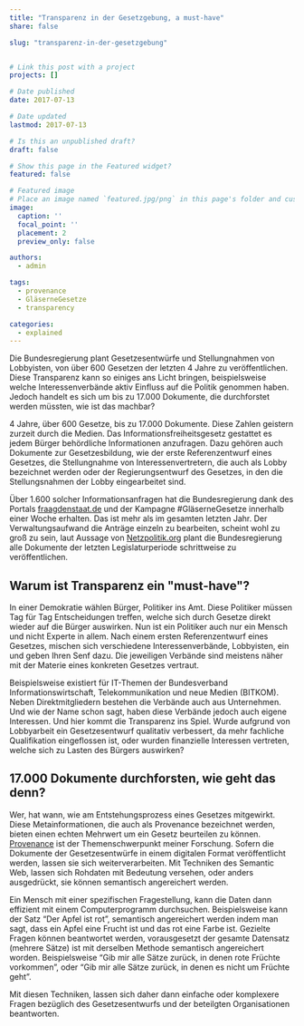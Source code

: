```yaml
---
title: "Transparenz in der Gesetzgebung, a must-have"
share: false

slug: "transparenz-in-der-gesetzgebung"


# Link this post with a project
projects: []

# Date published
date: 2017-07-13

# Date updated
lastmod: 2017-07-13

# Is this an unpublished draft?
draft: false

# Show this page in the Featured widget?
featured: false

# Featured image
# Place an image named `featured.jpg/png` in this page's folder and customize its options here.
image:
  caption: ''
  focal_point: ''
  placement: 2
  preview_only: false

authors:
  - admin

tags:
  - provenance
  - GläserneGesetze
  - transparency

categories:
  - explained
---
```

Die Bundesregierung plant Gesetzesentwürfe und Stellungnahmen von Lobbyisten, von über 600 Gesetzen der letzten 4 Jahre zu veröffentlichen. Diese Transparenz kann so einiges ans Licht bringen,
beispielsweise welche Interessenverbände aktiv Einfluss auf die Politik genommen haben. Jedoch handelt es sich um bis zu 17.000 Dokumente, die durchforstet werden müssten, wie ist das machbar?
<!--more-->

4 Jahre, über 600 Gesetze, bis zu 17.000 Dokumente. Diese Zahlen geistern zurzeit durch die Medien. Das Informationsfreiheitsgesetz gestattet es jedem Bürger behördliche Informationen anzufragen.
Dazu gehören auch Dokumente zur Gesetzesbildung, wie der erste Referenzentwurf eines Gesetzes, die Stellungnahme von Interessenvertretern,
die auch als Lobby bezeichnet werden oder der Regierungsentwurf des Gesetzes, in den die Stellungsnahmen der Lobby eingearbeitet sind.

Über 1.600 solcher Informationsanfragen hat die Bundesregierung dank des Portals [fraagdenstaat.de](https://fragdenstaat.de/gesetze) und der Kampagne #GläserneGesetze innerhalb einer Woche erhalten.
Das ist mehr als im gesamten letzten Jahr. Der Verwaltungsaufwand die Anträge einzeln zu bearbeiten, scheint wohl zu groß zu sein,
laut Aussage von [Netzpolitik.org](https://netzpolitik.org/2017/glaesernegesetze-erfolgreich-bundesregierung-will-tausende-lobby-dokumente-veroeffentlichen/)  plant die Bundesregierung alle Dokumente der letzten Legislaturperiode schrittweise zu veröffentlichen.


## Warum ist Transparenz ein "must-have"?

In einer Demokratie wählen Bürger, Politiker ins Amt. Diese Politiker müssen Tag für Tag Entscheidungen treffen, welche sich durch Gesetze direkt wieder auf die Bürger auswirken.
Nun ist ein Politiker auch nur ein Mensch und nicht Experte in allem. Nach einem ersten Referenzentwurf eines Gesetzes, mischen sich verschiedene Interessenverbände,
Lobbyisten, ein und geben Ihren Senf dazu. Die jeweiligen Verbände sind meistens näher mit der Materie eines konkreten Gesetzes vertraut.

Beispielsweise existiert für IT-Themen der Bundesverband Informationswirtschaft, Telekommunikation und neue Medien (BITKOM). Neben Direktmitgliedern bestehen die Verbände auch aus Unternehmen.
Und wie der Name schon sagt, haben diese Verbände jedoch auch eigene Interessen.
Und hier kommt die Transparenz ins Spiel. Wurde aufgrund von Lobbyarbeit ein Gesetzesentwurf qualitativ verbessert, da mehr fachliche Qualifikation eingeflossen ist,
oder wurden finanzielle Interessen vertreten, welche sich zu Lasten des Bürgers auswirken?


## 17.000 Dokumente durchforsten, wie geht das denn?

Wer, hat wann, wie am Entstehungsprozess eines Gesetzes mitgewirkt. Diese Metainformationen, die auch als Provenance bezeichnet werden, 
bieten einen echten Mehrwert um ein Gesetz beurteilen zu können. [Provenance](https://sven-lieber.org/de/2017/04/07/was-ist-provenance) ist der Themenschwerpunkt meiner Forschung.
Sofern die Dokumente der Gesetzesentwürfe in einem digitalen Format veröffentlicht werden, lassen sie sich weiterverarbeiten. Mit Techniken des Semantic Web, 
lassen sich Rohdaten mit Bedeutung versehen, oder anders ausgedrückt, sie können semantisch angereichert werden.

Ein Mensch mit einer spezifischen Fragestellung, kann die Daten dann effizient mit einem Computerprogramm durchsuchen.
Beispielsweise kann der Satz “Der Apfel ist rot”, semantisch angereichert werden indem man sagt, dass ein Apfel eine Frucht ist und das rot eine Farbe ist.
Gezielte Fragen können beantwortet werden, vorausgesetzt der gesamte Datensatz (mehrere Sätze) ist mit derselben Methode semantisch angereichert worden.
Beispielsweise “Gib mir alle Sätze zurück, in denen rote Früchte vorkommen”, oder “Gib mir alle Sätze zurück, in denen es nicht um Früchte geht”.

Mit diesen Techniken, lassen sich daher dann einfache oder komplexere Fragen bezüglich des Gesetzesentwurfs und der beteilgten Organisationen beantworten.

